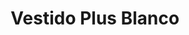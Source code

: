 ---
id: vestido-blanco-plus-flores
title: Vestido Plus Blanco 
regularPrice: 46.16
price: 46.16
image: 
- blanco-plus-flores-1.jpg
- blanco-plus-flores-2.jpg
description: Vestido blanco con elástico en busco y cintura.
description: Vestido blanco con elástico en busco y cintura.
material: Poliester 
sizes: 
- XL
- 1XL
- 2XL
creationDate: 2025/02/01
isSale: false
isStock: true
startDate: "2025-02-11"
endDate: "2025-02-14"
---